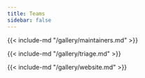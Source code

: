 ```yaml
---
title: Teams
sidebar: false
---
```


{{< include-md "/gallery/maintainers.md" >}}

{{< include-md "/gallery/triage.md" >}}

{{< include-md "/gallery/website.md" >}}
